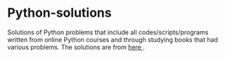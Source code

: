 # Python-solutions

Solutions of Python problems that include all codes/scripts/programs written from online Python courses and through studying books that had various problems. The solutions are from [here   ](https://learnpythonthehardway.org/).
